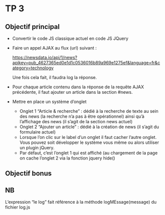 # TP 3

## Objectif principal
* Convertir le code JS classique actuel en code JS JQuery
* Faire un appel AJAX au flux (url) suivant :

    https://newsdata.io/api/1/news?apikey=pub_4627365ed0e1d1c0536016b89a969e1275ef&language=fr&category=technology

    Une fois cela fait, il faudra log la réponse.

* Pour chaque article contenu dans la réponse de la requête AJAX précédente, il faut ajouter un article dans la section #news.
* Mettre en place un système d’onglet
  * Onglet 1 “Article & recherche” : dédié à la recherche de texte au sein des news (la recherche n’a pas à être opérationnel) ainsi qu’à l’affichage des news (il s’agit de la section news actuel)
  * Onglet 2 “Ajouter un article” : dédié à la création de news (il s’agit du formulaire actuel)
  * Lorsque l’on clic sur le label d’un onglet il faut cacher l’autre onglet. Vous pouvez soit développer le système vous même ou alors utiliser un plugin jQuery.
  * Par défaut, c’est l’onglet 1 qui est affiché (au chargement de la page on cache l’onglet 2 via la fonction jquery hide()


## Objectif bonus

## NB
L’expression “le log” fait référence à la méthode logMEssage(message) du fichier log.js
